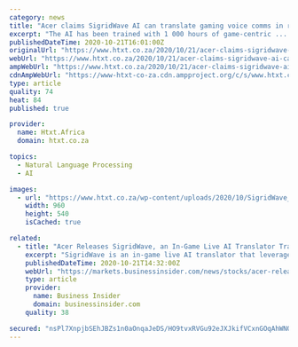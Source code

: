 ```yaml
---
category: news
title: "Acer claims SigridWave AI can translate gaming voice comms in real time"
excerpt: "The AI has been trained with 1 000 hours of game-centric ... We’re going to keep a close eye on this service as it looks rather promising, provided it can translate more than two languages of course."
publishedDateTime: 2020-10-21T16:01:00Z
originalUrl: "https://www.htxt.co.za/2020/10/21/acer-claims-sigridwave-ai-can-translate-gaming-voice-comms-in-real-time/"
webUrl: "https://www.htxt.co.za/2020/10/21/acer-claims-sigridwave-ai-can-translate-gaming-voice-comms-in-real-time/"
ampWebUrl: "https://www.htxt.co.za/2020/10/21/acer-claims-sigridwave-ai-can-translate-gaming-voice-comms-in-real-time/amp/"
cdnAmpWebUrl: "https://www-htxt-co-za.cdn.ampproject.org/c/s/www.htxt.co.za/2020/10/21/acer-claims-sigridwave-ai-can-translate-gaming-voice-comms-in-real-time/amp/"
type: article
quality: 74
heat: 84
published: true

provider:
  name: Htxt.Africa
  domain: htxt.co.za

topics:
  - Natural Language Processing
  - AI

images:
  - url: "https://www.htxt.co.za/wp-content/uploads/2020/10/SigridWave_960x720.jpg"
    width: 960
    height: 540
    isCached: true

related:
  - title: "Acer Releases SigridWave, an In-Game Live AI Translator Trained With Game Jargon, for Planet9"
    excerpt: "SigridWave is an in-game live AI translator that leverages deep learning technologies to break language barriers and facilitate communication amongst gamers around the world Having been trained with over 10 million bilingual sentence pairs so far,"
    publishedDateTime: 2020-10-21T14:32:00Z
    webUrl: "https://markets.businessinsider.com/news/stocks/acer-releases-sigridwave-an-in-game-live-ai-translator-trained-with-game-jargon-for-planet9-1029705467"
    type: article
    provider:
      name: Business Insider
      domain: businessinsider.com
    quality: 38

secured: "nsPl7XnpjbSEhJBZs1n0aOnqaJeDS/HO9tvxRVGu92eJXJkifVCxnGOqAhWNOY5l/2auu4q8EPleVkSslx56GNSwee8oN1PTl5qp9Ge/CIUFRBoOZdRuWqp44c/6TEWYk61SHrgeZafxVzJ1O9g2rk+B57m9NLqXtbbpOkEm5S6XqJH4rH8tDJ86avFrXhESJaUEaGWq7zyB8kzDrpBNYR3ggpr6FzYQyPm6JTM3Gog35XmqktAAvHHRBbJYwnBiXSBGZuk8DC9NfYnAp9A4dQUSfHWBw2wAnZgtyYxAlfulM512XJixr1cO09ctu5IImOXwRLa0vtLo9t/YaSKa4lCxpDhVi9Su55eJSXV24MM=;19PPM5Ei1MoikWHxwkcZZw=="
---
```


